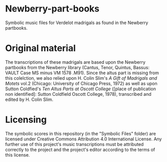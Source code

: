 # Newberry-part-books
Symbolic music files for Verdelot madrigals as found in the Newberry partbooks.

# Original material
The transcriptions of these madrigals are based upon the Newberry partbooks from the Newberry library (Cantus, Tenor, Quintus, Bassus: VAULT Case MS minus VM 1578 .M91). Since the altus part is missing from this colelction, we also relied upon H. Colin Slim's *A Gift of Madrigals and Motets* vol.2 (Chicago: University of Chicago Press, 1972) as well as upon Sutton Coldfied's *Ten Altus Parts at Oscott College* ([place of publication non identified]: Sutton Coldfield Oscott College, 1978), transcribed and edited by H. Colin Slim.

# Licensing

The symbolic scores in this repository (in the "Symbolic Files" folder) are licensed under Creative Commons Attribution 4.0 International License. Any further use of this project's music transcriptions must be attributed correctly to the project and the project's editor according to the terms of this license.
